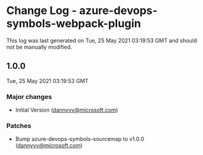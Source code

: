 # Change Log - azure-devops-symbols-webpack-plugin

This log was last generated on Tue, 25 May 2021 03:19:53 GMT and should not be manually modified.

<!-- Start content -->

## 1.0.0

Tue, 25 May 2021 03:19:53 GMT

### Major changes

- Initial Version (dannyvv@microsoft.com)

### Patches

- Bump azure-devops-symbols-sourcemap to v1.0.0 (dannyvv@microsoft.com)
